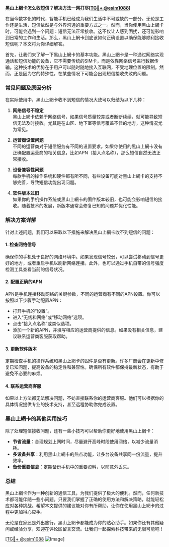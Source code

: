 **黑山上網卡怎么收短信？解决方法一网打尽[[TG💪+ @esim1088](https://t.me/s/esim1088)]**

在当今数字化的时代，智能手机已经成为我们生活中不可或缺的一部分。无论是工作还是生活，短信依然是与外界沟通的重要方式之一。然而，当你使用黑山上網卡时，可能会遇到一个问题：短信无法正常接收。这不仅让人感到困扰，还可能影响到日常的工作和生活。那么，黑山上網卡到底该如何正确设置以确保能够顺利接收短信呢？本文将为你详细解答。

首先，让我们来了解一下黑山上網卡的基本功能。黑山上網卡是一种通过网络实现通话和短信功能的设备，它不需要传统的SIM卡，而是依靠网络信号进行数据传输。这种技术的优势在于用户可以随时随地接入互联网，不受地理位置的限制。然而，正是因为它的特殊性，在某些情况下可能会出现短信接收失败的问题。

### **常见问题及原因分析**

在实际使用中，黑山上網卡收不到短信的情况大致可以归结为以下几种：

1. **网络信号不稳定**  
   黑山上網卡依赖于网络信号，如果信号质量较差或者断断续续，就可能导致短信无法及时接收。尤其是在山区、地下室等信号覆盖不佳的地方，这种情况尤为常见。

2. **运营商设置问题**  
   不同的运营商对于短信服务有不同的设置要求。如果你使用的黑山上網卡没有正确配置运营商的相关信息，比如APN（接入点名称），那么短信自然无法正常接收。

3. **设备兼容性问题**  
   每款手机的操作系统和硬件都有所不同，有些设备可能对黑山上網卡的支持不够完善，导致短信功能出现问题。

4. **软件版本过旧**  
   如果你的手机操作系统或黑山上網卡的固件版本较旧，也可能会影响短信的接收。随着技术的发展，新版本通常会修复已知的问题并优化性能。

### **解决方案详解**

针对上述问题，我们可以采取以下措施来解决黑山上網卡收不到短信的问题：

#### **1. 检查网络信号**
确保你的手机处于良好的网络环境中。如果发现信号较弱，可以尝试移动到信号更好的地方，或者重启手机以刷新网络连接。此外，也可以通过手机自带的信号强度检测工具查看当前的信号状况。

#### **2. 配置正确的APN**
APN是手机连接移动网络的关键参数，不同的运营商有不同的APN设置。你可以按照以下步骤手动配置APN：

- 打开手机的“设置”。
- 进入“无线和网络”或“移动网络”选项。
- 点击“接入点名称”或类似选项。
- 添加一个新的APN，并填写相应的运营商提供的信息。如果没有相关信息，建议联系运营商客服获取帮助。

#### **3. 更新软件版本**
定期检查手机的操作系统和黑山上網卡的固件是否有更新。许多厂商会在更新中修复已知问题，提高设备的稳定性和兼容性。确保所有软件都保持最新状态，有助于避免不必要的麻烦。

#### **4. 联系运营商客服**
如果以上方法都无法解决问题，不妨直接联系你的运营商客服。他们可以根据你的具体情况提供专业的技术支持，甚至远程协助你完成设置。

### **黑山上網卡的其他实用技巧**

除了处理短信接收问题，还有一些小技巧可以帮助你更好地使用黑山上網卡：

- **节省流量**：合理规划上网时间，尽量避开高峰时段使用网络，以减少流量消耗。
- **多设备共享**：利用黑山上網卡的热点功能，让多台设备共享同一份流量，提升效率。
- **备份重要信息**：定期备份手机中的重要资料，以防意外丢失。

### **总结**

黑山上網卡作为一种创新的通信工具，为我们提供了极大的便利。然而，任何新技术都可能伴随一些小问题。只要我们掌握了正确的使用方法和解决策略，就能轻松应对各种挑战。希望本文提供的建议能对你有所帮助，让你在使用黑山上網卡的过程中更加得心应手。

无论是在家还是外出旅行，黑山上網卡都能成为你的贴心助手。如果你还有其他疑问或经验分享，欢迎在评论区留言交流。让我们一起探索科技带来的无限可能吧！

[[TG💪+ @esim1088](https://t.me/s/esim1088) ![Image](https://i.postimg.cc/4NQfJmqS/Snipaste-2025-05-13-00-14-12.png)]